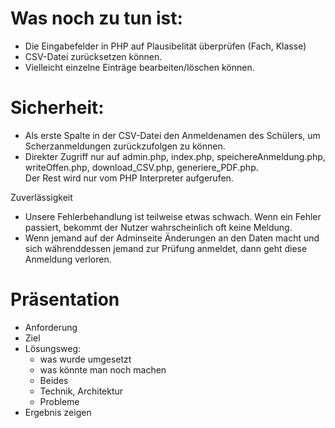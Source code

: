 #  Was noch zu tun ist:

+ Die Eingabefelder in PHP auf Plausibelität überprüfen (Fach, Klasse)
+ CSV-Datei zurücksetzen können.
+ Vielleicht einzelne Einträge bearbeiten/löschen können.

# Sicherheit:
+ Als erste Spalte in der CSV-Datei den Anmeldenamen des Schülers,
  um Scherzanmeldungen zurückzufolgen zu können.
+ Direkter Zugriff nur auf admin.php, index.php, 
  speichereAnmeldung.php, writeOffen.php, 
  download_CSV.php, generiere_PDF.php.  
  Der Rest wird nur vom PHP Interpreter aufgerufen.

Zuverlässigkeit
+ Unsere Fehlerbehandlung ist teilweise etwas schwach.
  Wenn ein Fehler passiert, bekommt der Nutzer
  wahrscheinlich oft keine Meldung.
+ Wenn jemand auf der Adminseite Änderungen an den
  Daten macht und sich währenddessen jemand zur
  Prüfung anmeldet, dann geht diese Anmeldung verloren.

# Präsentation
+ Anforderung
+ Ziel
+ Lösungsweg: 
  + was wurde umgesetzt
  + was könnte man noch machen
  + Beides
  + Technik, Architektur
  + Probleme
+ Ergebnis zeigen
